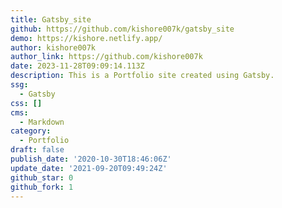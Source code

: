 ```yaml
---
title: Gatsby_site
github: https://github.com/kishore007k/gatsby_site
demo: https://kishore.netlify.app/
author: kishore007k
author_link: https://github.com/kishore007k
date: 2023-11-28T09:09:14.113Z
description: This is a Portfolio site created using Gatsby.
ssg:
  - Gatsby
css: []
cms:
  - Markdown
category:
  - Portfolio
draft: false
publish_date: '2020-10-30T18:46:06Z'
update_date: '2021-09-20T09:49:24Z'
github_star: 0
github_fork: 1
---
```

